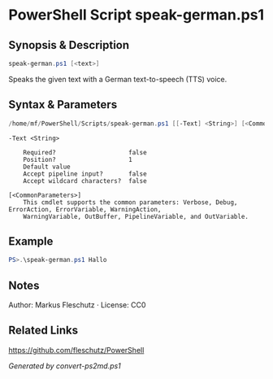 # PowerShell Script speak-german.ps1

## Synopsis & Description
```powershell
speak-german.ps1 [<text>]
```

Speaks the given text with a German text-to-speech (TTS) voice.

## Syntax & Parameters
```powershell
/home/mf/PowerShell/Scripts/speak-german.ps1 [[-Text] <String>] [<CommonParameters>]
```

```
-Text <String>
    
    Required?                    false
    Position?                    1
    Default value                
    Accept pipeline input?       false
    Accept wildcard characters?  false
```

```
[<CommonParameters>]
    This cmdlet supports the common parameters: Verbose, Debug, ErrorAction, ErrorVariable, WarningAction, 
    WarningVariable, OutBuffer, PipelineVariable, and OutVariable.
```

## Example
```powershell
PS>.\speak-german.ps1 Hallo
```


## Notes
Author: Markus Fleschutz · License: CC0

## Related Links
https://github.com/fleschutz/PowerShell

*Generated by convert-ps2md.ps1*
